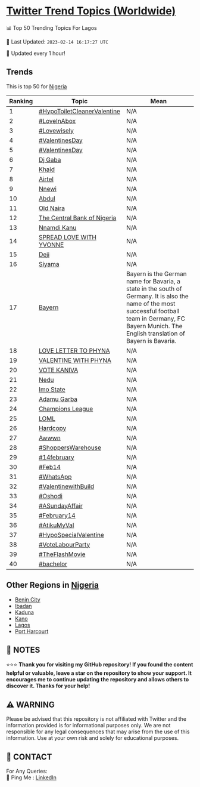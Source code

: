 [Twitter Trend Topics (Worldwide)](https://github.com/ErcinDedeoglu/Twitter-Trend-Topics)
==========


📊 Top 50 Trending Topics For Lagos

📆 Last Updated: `2023-02-14 16:17:27 UTC`

🔧 Updated every 1 hour!


## Trends

This is top 50 for [Nigeria](</Nigeria>)

| Ranking | Topic | Mean |
| ------- | ------------ | ------------ |
| 1 | [#HypoToiletCleanerValentine](http://twitter.com/search?q=%23HypoToiletCleanerValentine) | N/A |
| 2 | [#LoveInAbox](http://twitter.com/search?q=%23LoveInAbox) | N/A |
| 3 | [#Lovewisely](http://twitter.com/search?q=%23Lovewisely) | N/A |
| 4 | [#ValentinesDay](http://twitter.com/search?q=%23ValentinesDay) | N/A |
| 5 | [#ValentinesDay](http://twitter.com/search?q=%23ValentinesDay) | N/A |
| 6 | [Dj Gaba](http://twitter.com/search?q=Dj+Gaba) | N/A |
| 7 | [Khaid](http://twitter.com/search?q=Khaid) | N/A |
| 8 | [Airtel](http://twitter.com/search?q=Airtel) | N/A |
| 9 | [Nnewi](http://twitter.com/search?q=Nnewi) | N/A |
| 10 | [Abdul](http://twitter.com/search?q=Abdul) | N/A |
| 11 | [Old Naira](http://twitter.com/search?q=Old+Naira) | N/A |
| 12 | [The Central Bank of Nigeria](http://twitter.com/search?q=The+Central+Bank+of+Nigeria) | N/A |
| 13 | [Nnamdi Kanu](http://twitter.com/search?q=Nnamdi+Kanu) | N/A |
| 14 | [SPREAD LOVE WITH YVONNE](http://twitter.com/search?q=SPREAD+LOVE+WITH+YVONNE) | N/A |
| 15 | [Deji](http://twitter.com/search?q=Deji) | N/A |
| 16 | [Siyama](http://twitter.com/search?q=Siyama) | N/A |
| 17 | [Bayern](http://twitter.com/search?q=Bayern) | Bayern is the German name for Bavaria, a state in the south of Germany. It is also the name of the most successful football team in Germany, FC Bayern Munich. The English translation of Bayern is Bavaria. |
| 18 | [LOVE LETTER TO PHYNA](http://twitter.com/search?q=LOVE+LETTER+TO+PHYNA) | N/A |
| 19 | [VALENTINE WITH PHYNA](http://twitter.com/search?q=VALENTINE+WITH+PHYNA) | N/A |
| 20 | [VOTE KANIVA](http://twitter.com/search?q=VOTE+KANIVA) | N/A |
| 21 | [Nedu](http://twitter.com/search?q=Nedu) | N/A |
| 22 | [Imo State](http://twitter.com/search?q=Imo+State) | N/A |
| 23 | [Adamu Garba](http://twitter.com/search?q=Adamu+Garba) | N/A |
| 24 | [Champions League](http://twitter.com/search?q=Champions+League) | N/A |
| 25 | [LOML](http://twitter.com/search?q=LOML) | N/A |
| 26 | [Hardcopy](http://twitter.com/search?q=Hardcopy) | N/A |
| 27 | [Awwwn](http://twitter.com/search?q=Awwwn) | N/A |
| 28 | [#ShoppersWarehouse](http://twitter.com/search?q=%23ShoppersWarehouse) | N/A |
| 29 | [#14february](http://twitter.com/search?q=%2314february) | N/A |
| 30 | [#Feb14](http://twitter.com/search?q=%23Feb14) | N/A |
| 31 | [#WhatsApp](http://twitter.com/search?q=%23WhatsApp) | N/A |
| 32 | [#ValentinewithBuild](http://twitter.com/search?q=%23ValentinewithBuild) | N/A |
| 33 | [#Oshodi](http://twitter.com/search?q=%23Oshodi) | N/A |
| 34 | [#ASundayAffair](http://twitter.com/search?q=%23ASundayAffair) | N/A |
| 35 | [#February14](http://twitter.com/search?q=%23February14) | N/A |
| 36 | [#AtikuMyVal](http://twitter.com/search?q=%23AtikuMyVal) | N/A |
| 37 | [#HypoSpecialValentine](http://twitter.com/search?q=%23HypoSpecialValentine) | N/A |
| 38 | [#VoteLabourParty](http://twitter.com/search?q=%23VoteLabourParty) | N/A |
| 39 | [#TheFlashMovie](http://twitter.com/search?q=%23TheFlashMovie) | N/A |
| 40 | [#bachelor](http://twitter.com/search?q=%23bachelor) | N/A |



## Other Regions in [Nigeria](</Nigeria>)

* [Benin City](</Nigeria/Benin City.md>)
* [Ibadan](</Nigeria/Ibadan.md>)
* [Kaduna](</Nigeria/Kaduna.md>)
* [Kano](</Nigeria/Kano.md>)
* [Lagos](</Nigeria/Lagos.md>)
* [Port Harcourt](</Nigeria/Port Harcourt.md>)



## 📝 NOTES

⭐⭐⭐ **Thank you for visiting my GitHub repository! If you found the content helpful or valuable, leave a star on the repository to show your support. It encourages me to continue updating the repository and allows others to discover it. Thanks for your help!**


## ⚠️ WARNING

Please be advised that this repository is not affiliated with Twitter and the information provided is for informational purposes only. We are not responsible for any legal consequences that may arise from the use of this information. Use at your own risk and solely for educational purposes.


## 📨 CONTACT

 For Any Queries:  
            🏓 Ping Me : [LinkedIn](https://www.linkedin.com/in/ercindedeoglu/)
